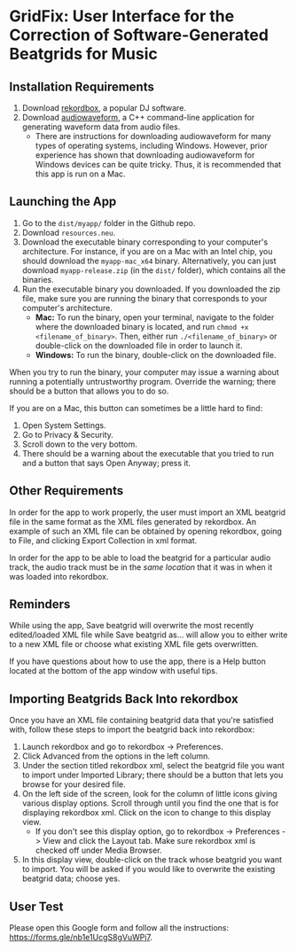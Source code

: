 # GridFix: User Interface for the Correction of Software-Generated Beatgrids for Music

## Installation Requirements

1. Download [rekordbox](https://rekordbox.com/en/), a popular DJ software.
2. Download [audiowaveform](https://github.com/bbc/audiowaveform?tab=readme-ov-file#installation), a C++ command-line application for generating waveform data from audio files.
    * There are instructions for downloading audiowaveform for many types of operating systems, including Windows. However, prior experience has shown that downloading audiowaveform for Windows devices can be quite tricky. Thus, it is recommended that this app is run on a Mac.

## Launching the App 

1. Go to the `dist/myapp/` folder in the Github repo.
2. Download `resources.neu`.
3. Download the executable binary corresponding to your computer's architecture. For instance, if you are on a Mac with an Intel chip, you should download the `myapp-mac_x64` binary. Alternatively, you can just download `myapp-release.zip` (in the `dist/` folder), which contains all the binaries.
4. Run the executable binary you downloaded. If you downloaded the zip file, make sure you are running the binary that corresponds to your computer's architecture.
    * <b>Mac:</b> To run the binary, open your terminal, navigate to the folder where the downloaded binary is located, and run `chmod +x <filename_of_binary>`. Then, either run `./<filename_of_binary>` or double-click on the downloaded file in order to launch it.
    * <b>Windows:</b> To run the binary, double-click on the downloaded file.

When you try to run the binary, your computer may issue a warning about running a potentially untrustworthy program. Override the warning; there should be a button that allows you to do so. 

If you are on a Mac, this button can sometimes be a little hard to find:
1. Open System Settings.
2. Go to Privacy & Security.
3. Scroll down to the very bottom.
4. There should be a warning about the executable that you tried to run and a button that says Open Anyway; press it.

## Other Requirements

In order for the app to work properly, the user must import an XML beatgrid file in the same format as the XML files generated by rekordbox. An example of such an XML file can be obtained by opening rekordbox, going to File, and clicking Export Collection in xml format.

In order for the app to be able to load the beatgrid for a particular audio track, the audio track must be in the <i>same location</i> that it was in when it was loaded into rekordbox.

## Reminders

While using the app, Save beatgrid will overwrite the most recently edited/loaded XML file while Save beatgrid as... will allow you to either write to a new XML file or choose what existing XML file gets overwritten.

If you have questions about how to use the app, there is a Help button located at the bottom of the app window with useful tips.

## Importing Beatgrids Back Into rekordbox

Once you have an XML file containing beatgrid data that you're satisfied with, follow these steps to import the beatgrid back into rekordbox:
1. Launch rekordbox and go to rekordbox -> Preferences.
2. Click Advanced from the options in the left column.
3. Under the section titled rekordbox xml, select the beatgrid file you want to import under Imported Library; there should be a button that lets you browse for your desired file.
4. On the left side of the screen, look for the column of little icons giving various display options. Scroll through until you find the one that is for displaying rekordbox xml. Click on the icon to change to this display view.
    * If you don't see this display option, go to rekordbox -> Preferences -> View and click the Layout tab. Make sure rekordbox xml is checked off under Media Browser.
6. In this display view, double-click on the track whose beatgrid you want to import. You will be asked if you would like to overwrite the existing beatgrid data; choose yes.

## User Test

Please open this Google form and follow all the instructions: https://forms.gle/nb1e1UcgS8gVuWPj7.
